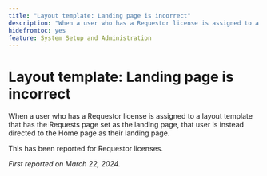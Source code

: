 ```yaml
---
title: "Layout template: Landing page is incorrect"
description: "When a user who has a Requestor license is assigned to a layout template that has the Requests page set as the landing page, that user is instead directed to the Home page as their landing page."
hidefromtoc: yes
feature: System Setup and Administration
---
```


# Layout template: Landing page is incorrect

When a user who has a Requestor license is assigned to a layout template that has the Requests page set as the landing page, that user is instead directed to the Home page as their landing page.

This has been reported for Requestor licenses.

_First reported on March 22, 2024._
